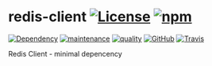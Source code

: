 # redis-client [![License][license-image]][license-url] [![npm][npm-image]][npm-url]

[![Dependency][depencency-image]][dependency-url] [![maintenance][maintenance-image]][npmsio-url] [![quality][quality-image]][npmsio-url] [![GitHub][github-test-image]][github-url] [![Travis][travis-image]][travis-url]

Redis Client - minimal depencency

[depencency-image]:https://img.shields.io/librariesio/release/npm/@kei-g/redis-client?logo=nodedotjs
[dependency-url]:https://npmjs.com/package/@kei-g/redis-client?activeTab=dependencies
[github-test-image]:https://img.shields.io/github/workflow/status/kei-g/redis-client/test/main?label=test%20%26%20build&logo=github
[github-url]:https://github.com/kei-g/redis-client
[license-image]:https://img.shields.io/github/license/kei-g/redis-client
[license-url]:https://opensource.org/licenses/BSD-3-Clause
[maintenance-image]:https://img.shields.io/npms-io/maintenance-score/@kei-g/redis-client?logo=npm
[npm-image]:https://img.shields.io/npm/v/@kei-g/redis-client?logo=npm
[npm-url]:https://npmjs.com/@kei-g/redis-client
[npmsio-url]:https://npms.io/search?q=%40kei-g%2Fredis-client
[quality-image]:https://img.shields.io/npms-io/quality-score/@kei-g/redis-client?logo=npm
[travis-image]:https://img.shields.io/travis/com/kei-g/redis-client/main.svg?label=build&logo=travis
[travis-url]:https://app.travis-ci.com/kei-g/redis-client
